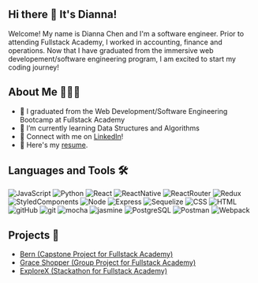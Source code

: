 ## Hi there 🌊 It's Dianna!
Welcome! My name is Dianna Chen and I'm a software engineer. Prior to attending Fullstack Academy, I worked in accounting, finance and operations. Now that I have graduated from the immersive web developement/software engineering program, I am excited to start my coding journey! 

## About Me 👩🏻‍💻
- 🔭 I graduated from the Web Development/Software Engineering Bootcamp at Fullstack Academy
- 🌱 I’m currently learning Data Structures and Algorithms
- 🤝 Connect with me on [LinkedIn](https://www.linkedin.com/in/dianna-chen/)!
- 📝 Here's my [resume](https://drive.google.com/file/d/1jjDifM1pZEt32Rm_h5moKMXZcu1fCypL/view?usp=sharing).


## Languages and Tools 🛠️
<p>
<img alt="JavaScript" src="https://img.shields.io/badge/javascript-%23323330.svg?style=for-the-badge&logo=javascript&logoColor=%23F7DF1E" />
<img alt="Python" src ="https://img.shields.io/badge/Python-3776AB.svg?&style=for-the-badge&logo=Python&logoColor=white"/>
<img alt="React" src="https://img.shields.io/badge/react-%2320232a.svg?style=for-the-badge&logo=react&logoColor=%2361DAFB" />
<img alt="ReactNative" src="https://img.shields.io/badge/react_native-%2320232a.svg?style=for-the-badge&logo=react&logoColor=%2361DAFB" />
<img alt="ReactRouter" src="https://img.shields.io/badge/React_Router-CA4245?style=for-the-badge&logo=react-router&logoColor=white" />
<img alt="Redux" src="https://img.shields.io/badge/redux-%23593d88.svg?style=for-the-badge&logo=redux&logoColor=white" />
<img alt="StyledComponents" src="https://img.shields.io/badge/styled--components-DB7093?style=for-the-badge&logo=styled-components&logoColor=white" />
<img alt="Node" src="https://img.shields.io/badge/node.js-6DA55F?style=for-the-badge&logo=node.js&logoColor=white" />
<img alt="Express" src="https://img.shields.io/badge/express.js-%23404d59.svg?style=for-the-badge&logo=express&logoColor=%2361DAFB" />
<img alt="Sequelize" src="https://img.shields.io/badge/Sequelize-52B0E7?style=for-the-badge&logo=Sequelize&logoColor=white" />
<img alt="CSS" src="https://img.shields.io/badge/css3-%231572B6.svg?style=for-the-badge&logo=css3&logoColor=white" />
<img alt="HTML" src="https://img.shields.io/badge/html5-%23E34F26.svg?style=for-the-badge&logo=html5&logoColor=white" />
<img alt="gitHub" src="https://img.shields.io/badge/github-%23121011.svg?style=for-the-badge&logo=github&logoColor=white" />
<img alt="git" src="https://img.shields.io/badge/git-%23F05033.svg?style=for-the-badge&logo=git&logoColor=white" />
<img alt="mocha" src="https://img.shields.io/badge/-mocha-%238D6748?style=for-the-badge&logo=mocha&logoColor=white" />
<img alt="jasmine" src="https://img.shields.io/badge/jasmine-%238A4182.svg?style=for-the-badge&logo=jasmine&logoColor=white" />
<img alt="PostgreSQL" src="https://img.shields.io/badge/postgres-%23316192.svg?style=for-the-badge&logo=postgresql&logoColor=white" />
<img alt="Postman" src="https://img.shields.io/badge/Postman-FF6C37?style=for-the-badge&logo=postman&logoColor=white" />
<img alt="Webpack" src="https://img.shields.io/badge/webpack-%238DD6F9.svg?style=for-the-badge&logo=webpack&logoColor=black" />

## Projects 🚀
- [Bern (Capstone Project for Fullstack Academy)](https://github.com/Capstone-Team-Red/Bern)
- [Grace Shopper (Group Project for Fullstack Academy)](https://github.com/Grace-Shopper-2304/new_kamori_gs)
- [ExploreX (Stackathon for Fullstack Academy)](https://github.com/Stackathon-Google-Maps-API/Google-Maps-API)


<!--
**diannachen10/diannachen10** is a ✨ _special_ ✨ repository because its `README.md` (this file) appears on your GitHub profile.

Here are some ideas to get you started:

- 🔭 I’m currently working on ...
- 🌱 I’m currently learning ...
- 👯 I’m looking to collaborate on ...
- 🤔 I’m looking for help with ...
- 💬 Ask me about ...
- 📫 How to reach me: ...
- 😄 Pronouns: ...
- ⚡ Fun fact: ...
-->
